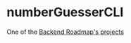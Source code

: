 # numberGuesserCLI
One of the [Backend Roadmap's projects](https://roadmap.sh/projects/number-guessing-game)

